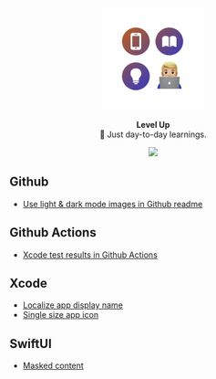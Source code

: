 <p align="center">
   <img width="180" src=".github/assets/icon-readme@2x.png" alt="Level-Up">
</p>
<p align="center">
   <strong>Level Up</strong><BR>
   🧠 Just day-to-day learnings.
</p>
<p align="center">
   <a href="https://www.twitter.com/wouterwisse" target="_blank">
      <img src="https://img.shields.io/badge/Contact%20-@wouterwisse-blue.svg">
   </a>
</p>

## Github
- [Use light & dark mode images in Github readme](/github/light-dark-mode-images)

## Github Actions
- [Xcode test results in Github Actions](/github/actions-xcode-test-results)

## Xcode
- [Localize app display name](/xcode/localize-app-name)
- [Single size app icon](/xcode/single-size-app-icon)

## SwiftUI
- [Masked content](/xcode/localize-app-name)
